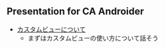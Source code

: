 ## Presentation for CA Androider

- [カスタムビューについて](http://chooblarin.github.io/slides/?ReusableUI.md)
  - まずはカスタムビューの使い方について話そう
